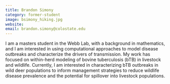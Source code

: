 ```yaml
---
title: Brandon Simony
category: former-student
image: bsimony_hiking.jpg
website:
email: brandon.simony@colostate.edu
---
```

I am a masters student in the Webb Lab, with a background in mathematics, and I am interested in using computational approaches to model disease outbreaks and characterize the drivers of transmission. My work has focused on within-herd modeling of bovine tuberculosis (bTB) in livestock and wildlife. Currently, I am interested in characterizing bTB outbreaks in wild deer populations to inform management strategies to reduce wildlife disease prevalence and the potential for spillover into livestock populations. 
